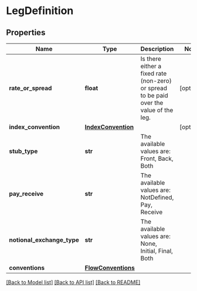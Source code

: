# LegDefinition

## Properties
Name | Type | Description | Notes
------------ | ------------- | ------------- | -------------
**rate_or_spread** | **float** | Is there either a fixed rate (non-zero) or spread to be paid over the value of the leg. | [optional] 
**index_convention** | [**IndexConvention**](IndexConvention.md) |  | [optional] 
**stub_type** | **str** | The available values are: Front, Back, Both | 
**pay_receive** | **str** | The available values are: NotDefined, Pay, Receive | 
**notional_exchange_type** | **str** | The available values are: None, Initial, Final, Both | 
**conventions** | [**FlowConventions**](FlowConventions.md) |  | 

[[Back to Model list]](../README.md#documentation-for-models) [[Back to API list]](../README.md#documentation-for-api-endpoints) [[Back to README]](../README.md)


